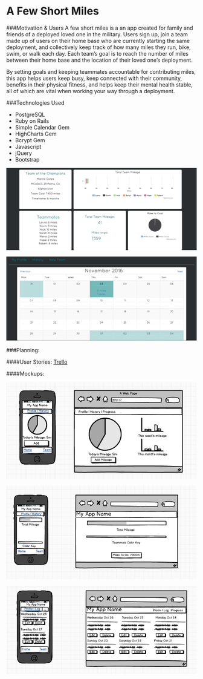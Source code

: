 # A Few Short Miles

###Motivation & Users
A few short miles is a an app created for family and friends of a deployed loved one in the military. Users sign up, join a team made up of users on their home base who are currently starting the same deployment, and collectively keep track of how many miles they run, bike, swim, or walk each day. Each team’s goal is to reach the number of miles between their home base and the location of their loved one’s deployment.

By setting goals and keeping teammates accountable for contributing miles, this app helps users keep busy, keep connected with their community, benefits in their physical fitness, and helps keep their mental health stable, all of which are vital when working your way through a deployment.

###Technologies Used
* PostgreSQL
* Ruby on Rails
* Simple Calendar Gem
* HighCharts Gem
* Bcrypt Gem
* Javascript
* jQuery
* Bootstrap

![Alt text](../app/assets/images/team-show.png)

![Alt text](./app/assets/images/history-log.png)

###Planning:

####User Stories: [Trello](https://trello.com/b/hAzn52LM/final-project) 

####Mockups:

![Alt text](./app/assets/images/mockup-user-show.png)

![Alt text](./app/assets/images/mockup-team-show.png)

![Alt text](./app/assets/images/mockup-history-log.png)
